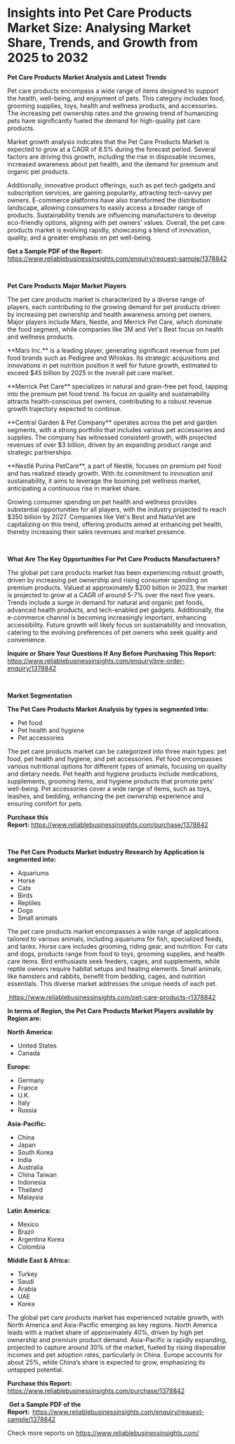 <p><h1>Insights into Pet Care Products Market Size: Analysing Market Share, Trends, and Growth from 2025 to 2032</h1></p><p><strong>Pet Care Products Market Analysis and Latest Trends</strong></p>
<p><p>Pet care products encompass a wide range of items designed to support the health, well-being, and enjoyment of pets. This category includes food, grooming supplies, toys, health and wellness products, and accessories. The increasing pet ownership rates and the growing trend of humanizing pets have significantly fueled the demand for high-quality pet care products.</p><p>Market growth analysis indicates that the Pet Care Products Market is expected to grow at a CAGR of 8.5% during the forecast period. Several factors are driving this growth, including the rise in disposable incomes, increased awareness about pet health, and the demand for premium and organic pet products. </p><p>Additionally, innovative product offerings, such as pet tech gadgets and subscription services, are gaining popularity, attracting tech-savvy pet owners. E-commerce platforms have also transformed the distribution landscape, allowing consumers to easily access a broader range of products. Sustainability trends are influencing manufacturers to develop eco-friendly options, aligning with pet owners’ values. Overall, the pet care products market is evolving rapidly, showcasing a blend of innovation, quality, and a greater emphasis on pet well-being.</p></p>
<p><strong>Get a Sample PDF of the Report:&nbsp;</strong> <a href="https://www.reliablebusinessinsights.com/enquiry/request-sample/1378842?utm_campaign=3109&utm_medium=2&utm_source=Github&utm_content=ia&utm_term=04042025&utm_id=pet-care-products">https://www.reliablebusinessinsights.com/enquiry/request-sample/1378842</a></p>
<p>&nbsp;</p>
<p><strong>Pet Care Products Major Market Players</strong></p>
<p><p>The pet care products market is characterized by a diverse range of players, each contributing to the growing demand for pet products driven by increasing pet ownership and health awareness among pet owners. Major players include Mars, Nestle, and Merrick Pet Care, which dominate the food segment, while companies like 3M and Vet's Best focus on health and wellness products.</p><p>**Mars Inc.** is a leading player, generating significant revenue from pet food brands such as Pedigree and Whiskas. Its strategic acquisitions and innovations in pet nutrition position it well for future growth, estimated to exceed $45 billion by 2025 in the overall pet care market.</p><p>**Merrick Pet Care** specializes in natural and grain-free pet food, tapping into the premium pet food trend. Its focus on quality and sustainability attracts health-conscious pet owners, contributing to a robust revenue growth trajectory expected to continue.</p><p>**Central Garden & Pet Company** operates across the pet and garden segments, with a strong portfolio that includes various pet accessories and supplies. The company has witnessed consistent growth, with projected revenues of over $3 billion, driven by an expanding product range and strategic partnerships.</p><p>**Nestlé Purina PetCare**, a part of Nestlé, focuses on premium pet food and has realized steady growth. With its commitment to innovation and sustainability, it aims to leverage the booming pet wellness market, anticipating a continuous rise in market share.</p><p>Growing consumer spending on pet health and wellness provides substantial opportunities for all players, with the industry projected to reach $350 billion by 2027. Companies like Vet's Best and NaturVet are capitalizing on this trend, offering products aimed at enhancing pet health, thereby increasing their sales revenues and market presence.</p></p>
<p>&nbsp;</p>
<p><strong>What Are The Key Opportunities For Pet Care Products Manufacturers?</strong></p>
<p><p>The global pet care products market has been experiencing robust growth, driven by increasing pet ownership and rising consumer spending on premium products. Valued at approximately $200 billion in 2023, the market is projected to grow at a CAGR of around 5-7% over the next five years. Trends include a surge in demand for natural and organic pet foods, advanced health products, and tech-enabled pet gadgets. Additionally, the e-commerce channel is becoming increasingly important, enhancing accessibility. Future growth will likely focus on sustainability and innovation, catering to the evolving preferences of pet owners who seek quality and convenience.</p></p>
<p><strong>Inquire or Share Your Questions If Any Before Purchasing This Report:</strong> <a href="https://www.reliablebusinessinsights.com/enquiry/pre-order-enquiry/1378842?utm_campaign=3109&utm_medium=2&utm_source=Github&utm_content=ia&utm_term=04042025&utm_id=pet-care-products">https://www.reliablebusinessinsights.com/enquiry/pre-order-enquiry/1378842</a></p>
<p>&nbsp;</p>
<p><strong>Market Segmentation</strong></p>
<p><strong>The Pet Care Products Market Analysis by types is segmented into:</strong></p>
<p><ul><li>Pet food</li><li>Pet health and hygiene</li><li>Pet accessories</li></ul></p>
<p><p>The pet care products market can be categorized into three main types: pet food, pet health and hygiene, and pet accessories. Pet food encompasses various nutritional options for different types of animals, focusing on quality and dietary needs. Pet health and hygiene products include medications, supplements, grooming items, and hygiene products that promote pets' well-being. Pet accessories cover a wide range of items, such as toys, leashes, and bedding, enhancing the pet ownership experience and ensuring comfort for pets.</p></p>
<p><strong>Purchase this Report:&nbsp;</strong><a href="https://www.reliablebusinessinsights.com/purchase/1378842?utm_campaign=3109&utm_medium=2&utm_source=Github&utm_content=ia&utm_term=04042025&utm_id=pet-care-products">https://www.reliablebusinessinsights.com/purchase/1378842</a></p>
<p>&nbsp;</p>
<p><strong>The Pet Care Products Market Industry Research by Application is segmented into:</strong></p>
<p><ul><li>Aquariums</li><li>Horse</li><li>Cats</li><li>Birds</li><li>Reptiles</li><li>Dogs</li><li>Small animals</li></ul></p>
<p><p>The pet care products market encompasses a wide range of applications tailored to various animals, including aquariums for fish, specialized feeds, and tanks. Horse care includes grooming, riding gear, and nutrition. For cats and dogs, products range from food to toys, grooming supplies, and health care items. Bird enthusiasts seek feeders, cages, and supplements, while reptile owners require habitat setups and heating elements. Small animals, like hamsters and rabbits, benefit from bedding, cages, and nutrition essentials. This diverse market addresses the unique needs of each pet.</p></p>
<p><a href="https://www.reliablebusinessinsights.com/pet-care-products-r1378842?utm_campaign=3109&utm_medium=2&utm_source=Github&utm_content=ia&utm_term=04042025&utm_id=pet-care-products">&nbsp;https://www.reliablebusinessinsights.com/pet-care-products-r1378842</a></p>
<p><strong>In terms of Region, the Pet Care Products Market Players available by Region are:</strong></p>
<p>
    <p> <strong> North America: </strong>
        <ul>
            <li>United States</li>
            <li>Canada</li>
        </ul>
        </p> 
    <p> <strong> Europe: </strong>
        <ul>
            <li>Germany</li>
            <li>France</li>
            <li>U.K.</li>
            <li>Italy</li>
            <li>Russia</li>
        </ul>
        </p> 
    <p> <strong> Asia-Pacific: </strong>
        <ul>
            <li>China</li>
            <li>Japan</li>
            <li>South Korea</li>
            <li>India</li>
            <li>Australia</li>
            <li>China Taiwan</li>
            <li>Indonesia</li>
            <li>Thailand</li>
            <li>Malaysia</li>
        </ul>
        </p> 
    <p> <strong> Latin America: </strong>
        <ul>
            <li>Mexico</li>
            <li>Brazil</li>
            <li>Argentina Korea</li>
            <li>Colombia</li>
        </ul>
        </p> 
    <p> <strong> Middle East & Africa: </strong>
        <ul>
            <li>Turkey</li>
            <li>Saudi</li>
            <li>Arabia</li>
            <li>UAE</li>
            <li>Korea</li>
        </ul>
    </p>
    </p>
<p><p>The global pet care products market has experienced notable growth, with North America and Asia-Pacific emerging as key regions. North America leads with a market share of approximately 40%, driven by high pet ownership and premium product demand. Asia-Pacific is rapidly expanding, projected to capture around 30% of the market, fueled by rising disposable incomes and pet adoption rates, particularly in China. Europe accounts for about 25%, while China’s share is expected to grow, emphasizing its untapped potential.</p></p>
<p><strong>Purchase this Report: </strong><a href="https://www.reliablebusinessinsights.com/purchase/1378842?utm_campaign=3109&utm_medium=2&utm_source=Github&utm_content=ia&utm_term=04042025&utm_id=pet-care-products">https://www.reliablebusinessinsights.com/purchase/1378842</a></p>
<p>&nbsp;<strong>Get a Sample PDF of the Report:&nbsp;&nbsp;</strong><a href="https://www.reliablebusinessinsights.com/enquiry/request-sample/1378842?utm_campaign=3109&utm_medium=2&utm_source=Github&utm_content=ia&utm_term=04042025&utm_id=pet-care-products">https://www.reliablebusinessinsights.com/enquiry/request-sample/1378842</a></p>
<p><strong></strong></p>
<p>Check more reports on <a href="https://www.reliablebusinessinsights.com/?utm_campaign=3109&utm_medium=2&utm_source=Github&utm_content=ia&utm_term=04042025&utm_id=pet-care-products">https://www.reliablebusinessinsights.com/</a></p>